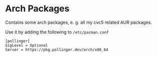 # Arch Packages
Contains some arch packages, e. g. all my cvc5 related AUR packages.

Use it by adding the following to `/etc/pacman.conf`
```
[pollinger]
SigLevel = Optional
Server = https://pkg.pollinger.dev/arch/x86_64
```
